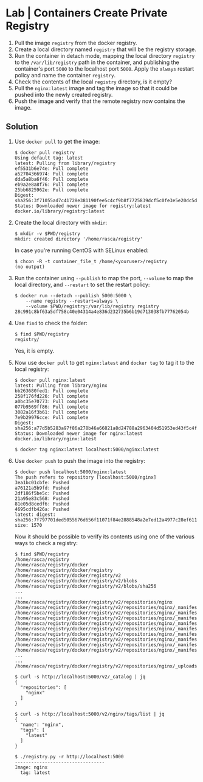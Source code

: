# Lab | Containers Create Private Registry

1. Pull the image `registry` from the docker registry.
2. Create a local directory named `registry` that will be the registry storage.
3. Run the container in detach mode, mapping the local directory `registry` to
   the `/var/lib/registry` path in the container, and publishing the container's
   port `5000` to the localhost port `5000`. Apply the `always` restart policy
   and name the container `registry`.
4. Check the contents of the local `registry` directory, is it empty?
5. Pull the `nginx:latest` image and tag the image so that it could be pushed
   into the newly created registry.
6. Push the image and verify that the remote registry now contains the image.

## Solution

1. Use `docker pull` to get the image:

   ```console
   $ docker pull registry
   Using default tag: latest
   latest: Pulling from library/registry
   ef5531b6e74e: Pull complete
   a52704366974: Pull complete
   dda5a8ba6f46: Pull complete
   eb9a2e8a8f76: Pull complete
   25bb6825962e: Pull complete
   Digest: sha256:3f71055ad7c41728e381190fee5c4cf9b8f7725839dcf5c0fe3e5e20dc5db1fa
   Status: Downloaded newer image for registry:latest
   docker.io/library/registry:latest
   ```

2. Create the local directory with `mkdir`:

   ```console
   $ mkdir -v $PWD/registry
   mkdir: created directory '/home/rasca/registry'
   ```

   In case you're running CentOS with SELinux enabled:

   ```console
   $ chcon -R -t container_file_t /home/<youruser>/registry
   (no output)
   ```

3. Run the container using `--publish` to map the port, `--volume` to map the
   local directory, and `--restart` to set the restart policy:

   ```console
   $ docker run --detach --publish 5000:5000 \
       --name registry --restart=always \
       --volume $PWD/registry:/var/lib/registry registry
   28c991c8bf63a5df758c40e04314a4e836d232735b6b19d713038fb77762054b
   ```

4. Use `find` to check the folder:

   ```console
   $ find $PWD/registry
   registry/
   ```

   Yes, it is empty.

5. Now use `docker pull` to get `nginx:latest` and `docker tag` to tag it to the
   local registry:

   ```console
   $ docker pull nginx:latest
   latest: Pulling from library/nginx
   bb263680fed1: Pull complete
   258f176fd226: Pull complete
   a0bc35e70773: Pull complete
   077b9569ff86: Pull complete
   3082a16f3b61: Pull complete
   7e9b29976cce: Pull complete
   Digest: sha256:a77d5b5283a97f86a278b46a66821a8d24788a2963404d51953ed43f5c4f61f3
   Status: Downloaded newer image for nginx:latest
   docker.io/library/nginx:latest

   $ docker tag nginx:latest localhost:5000/nginx:latest
   ```

6. Use `docker push` to push the image into the registry:

   ```console
   $ docker push localhost:5000/nginx:latest
   The push refers to repository [localhost:5000/nginx]
   3ea1bc01cbfe: Pushed
   a76121a5b9fd: Pushed
   2df186f5be5c: Pushed
   21a95e83c568: Pushed
   81e05d8cedf6: Pushed
   4695cdfb426a: Pushed
   latest: digest: sha256:7f797701ded5055676d656f11071f84e2888548a2e7ed12a4977c28ef6114b17 size: 1570
   ```

   Now it should be possible to verify its contents using one of the various ways
   to check a registry:

   ```console
   $ find $PWD/registry
   /home/rasca/registry
   /home/rasca/registry/docker
   /home/rasca/registry/docker/registry
   /home/rasca/registry/docker/registry/v2
   /home/rasca/registry/docker/registry/v2/blobs
   /home/rasca/registry/docker/registry/v2/blobs/sha256
   ...
   ...
   /home/rasca/registry/docker/registry/v2/repositories/nginx
   /home/rasca/registry/docker/registry/v2/repositories/nginx/_manifests
   /home/rasca/registry/docker/registry/v2/repositories/nginx/_manifests/revisions
   /home/rasca/registry/docker/registry/v2/repositories/nginx/_manifests/revisions/sha256
   /home/rasca/registry/docker/registry/v2/repositories/nginx/_manifests/revisions/sha256/7f797701ded5055676d656f11071f84e2888548a2e7ed12a4977c28ef6114b17
   /home/rasca/registry/docker/registry/v2/repositories/nginx/_manifests/revisions/sha256/7f797701ded5055676d656f11071f84e2888548a2e7ed12a4977c28ef6114b17/link
   /home/rasca/registry/docker/registry/v2/repositories/nginx/_manifests/tags
   /home/rasca/registry/docker/registry/v2/repositories/nginx/_manifests/tags/latest
   /home/rasca/registry/docker/registry/v2/repositories/nginx/_manifests/tags/latest/index
   /home/rasca/registry/docker/registry/v2/repositories/nginx/_manifests/tags/latest/index/sha256
   ...
   ...
   /home/rasca/registry/docker/registry/v2/repositories/nginx/_uploads

   $ curl -s http://localhost:5000/v2/_catalog | jq
   {
     "repositories": [
       "nginx"
     ]
   }

   $ curl -s http://localhost:5000/v2/nginx/tags/list | jq
   {
     "name": "nginx",
     "tags": [
       "latest"
     ]
   }

   $ ./registry.py -r http://localhost:5000
   ---------------------------------
   Image: nginx
     tag: latest
   ```
